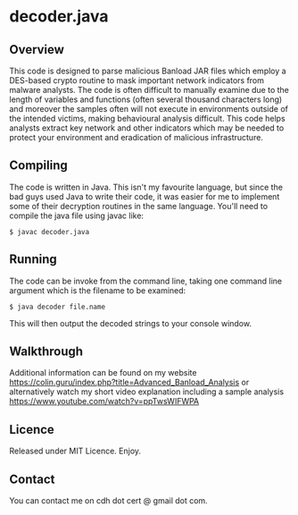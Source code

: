 # decoder.java

## Overview
This code is designed to parse malicious Banload JAR files which employ a DES-based crypto routine to mask important network indicators from malware analysts. The code is often difficult to manually examine due to the length of variables and functions (often several thousand characters long) and moreover the samples often will not execute in environments outside of the intended victims, making behavioural analysis difficult. This code helps analysts extract key network and other indicators which may be needed to protect your environment and eradication of malicious infrastructure.

## Compiling
The code is written in Java. This isn't my favourite language, but since the bad guys used Java to write their code, it was easier for me to implement some of their decryption routines in the same language. You'll need to compile the java file using javac like:

    $ javac decoder.java
    
## Running
The code can be invoke from the command line, taking one command line argument which is the filename to be examined:

    $ java decoder file.name
    
This will then output the decoded strings to your console window. 

## Walkthrough
Additional information can be found on my website https://colin.guru/index.php?title=Advanced_Banload_Analysis or alternatively watch my short video explanation including a sample analysis https://www.youtube.com/watch?v=ppTwsWIFWPA

## Licence
Released under MIT Licence. Enjoy.

## Contact
You can contact me on cdh dot cert @ gmail dot com.


